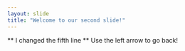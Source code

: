 ```yaml
---
layout: slide
title: "Welcome to our second slide!"
---
```

** I changed the fifth line **
Use the left arrow to go back!
